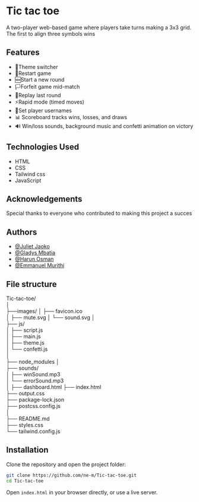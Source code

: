 
# Tic tac toe
A two-player web-based game where players take turns making a 3x3 grid. The first to align three symbols wins 

## Features
- 🎨Theme switcher
- 🔁Restart game
- 🆕Start a new round
- 🏳️Forfeit game mid-match
- 🔁Replay last round
- ⚡Rapid mode (timed moves)
- 👥Set player usernames
- 📊 Scoreboard tracks wins, losses, and draws
- 🔊 Win/loss sounds, background music and confetti animation on victory

## Technologies Used 
- HTML
- CSS
- Tailwind css
- JavaScript 

## Acknowledgements
Special thanks to everyone who contributed to making this project a succes

## Authors
- [@Juliet Jaoko](https://github.com/julietjaoko)
- [@Gladys Mbatia ](https://github.com/GladysMbatia)
- [@Harun Osman](https://github.com/HARUNHHO)
- [@Emmanuel Murithi](https://github.com/ne-m)

## File structure 

Tic-tac-toe/          
│                 
├──images/
│   ├── favicon.ico  
│   ├── mute.svg
│   └── sound.svg
│         
├── js/             
│   ├── script.js         
│   ├── main.js                 
│   ├── theme.js             
│   └── confetti.js          
│  
├── node_modules
│             
├── sounds/          
│   ├── winSound.mp3           
│   └── errorSound.mp3    
│
├── dashboard.html
├── index.html                                             
├── output.css                              
├── package-lock.json              
├── postcss.config.js               
│  
├── README.md    
├── styles.css              
└── tailwind.config.js

## Installation
Clone the repository and open the project folder:

```bash
git clone https://github.com/ne-m/Tic-tac-toe.git
cd Tic-tac-toe 
```
Open `index.html` in your browser directly, or use a live server.

    